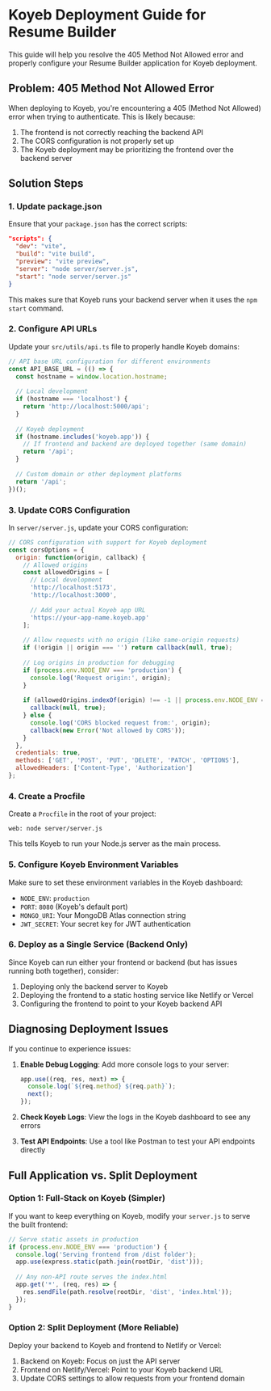 # Koyeb Deployment Guide for Resume Builder

This guide will help you resolve the 405 Method Not Allowed error and properly configure your Resume Builder application for Koyeb deployment.

## Problem: 405 Method Not Allowed Error

When deploying to Koyeb, you're encountering a 405 (Method Not Allowed) error when trying to authenticate. This is likely because:

1. The frontend is not correctly reaching the backend API
2. The CORS configuration is not properly set up
3. The Koyeb deployment may be prioritizing the frontend over the backend server

## Solution Steps

### 1. Update package.json

Ensure that your `package.json` has the correct scripts:

```json
"scripts": {
  "dev": "vite",
  "build": "vite build",
  "preview": "vite preview",
  "server": "node server/server.js",
  "start": "node server/server.js"
}
```

This makes sure that Koyeb runs your backend server when it uses the `npm start` command.

### 2. Configure API URLs

Update your `src/utils/api.ts` file to properly handle Koyeb domains:

```javascript
// API base URL configuration for different environments
const API_BASE_URL = (() => {
  const hostname = window.location.hostname;
  
  // Local development
  if (hostname === 'localhost') {
    return 'http://localhost:5000/api';
  }
  
  // Koyeb deployment
  if (hostname.includes('koyeb.app')) {
    // If frontend and backend are deployed together (same domain)
    return '/api';
  }
  
  // Custom domain or other deployment platforms
  return '/api';
})();
```

### 3. Update CORS Configuration

In `server/server.js`, update your CORS configuration:

```javascript
// CORS configuration with support for Koyeb deployment
const corsOptions = {
  origin: function(origin, callback) {
    // Allowed origins
    const allowedOrigins = [
      // Local development
      'http://localhost:5173',
      'http://localhost:3000',
      
      // Add your actual Koyeb app URL
      'https://your-app-name.koyeb.app'
    ];
    
    // Allow requests with no origin (like same-origin requests)
    if (!origin || origin === '') return callback(null, true);
    
    // Log origins in production for debugging
    if (process.env.NODE_ENV === 'production') {
      console.log('Request origin:', origin);
    }
    
    if (allowedOrigins.indexOf(origin) !== -1 || process.env.NODE_ENV === 'development') {
      callback(null, true);
    } else {
      console.log('CORS blocked request from:', origin);
      callback(new Error('Not allowed by CORS'));
    }
  },
  credentials: true,
  methods: ['GET', 'POST', 'PUT', 'DELETE', 'PATCH', 'OPTIONS'],
  allowedHeaders: ['Content-Type', 'Authorization']
};
```

### 4. Create a Procfile

Create a `Procfile` in the root of your project:

```
web: node server/server.js
```

This tells Koyeb to run your Node.js server as the main process.

### 5. Configure Koyeb Environment Variables

Make sure to set these environment variables in the Koyeb dashboard:

- `NODE_ENV`: `production`
- `PORT`: `8080` (Koyeb's default port)
- `MONGO_URI`: Your MongoDB Atlas connection string
- `JWT_SECRET`: Your secret key for JWT authentication

### 6. Deploy as a Single Service (Backend Only)

Since Koyeb can run either your frontend or backend (but has issues running both together), consider:

1. Deploying only the backend server to Koyeb
2. Deploying the frontend to a static hosting service like Netlify or Vercel
3. Configuring the frontend to point to your Koyeb backend API

## Diagnosing Deployment Issues

If you continue to experience issues:

1. **Enable Debug Logging**: Add more console logs to your server:
   
   ```javascript
   app.use((req, res, next) => {
     console.log(`${req.method} ${req.path}`);
     next();
   });
   ```

2. **Check Koyeb Logs**: View the logs in the Koyeb dashboard to see any errors

3. **Test API Endpoints**: Use a tool like Postman to test your API endpoints directly

## Full Application vs. Split Deployment

### Option 1: Full-Stack on Koyeb (Simpler)

If you want to keep everything on Koyeb, modify your `server.js` to serve the built frontend:

```javascript
// Serve static assets in production
if (process.env.NODE_ENV === 'production') {
  console.log('Serving frontend from /dist folder');
  app.use(express.static(path.join(rootDir, 'dist')));
  
  // Any non-API route serves the index.html
  app.get('*', (req, res) => {
    res.sendFile(path.resolve(rootDir, 'dist', 'index.html'));
  });
}
```

### Option 2: Split Deployment (More Reliable)

Deploy your backend to Koyeb and frontend to Netlify or Vercel:

1. Backend on Koyeb: Focus on just the API server
2. Frontend on Netlify/Vercel: Point to your Koyeb backend URL
3. Update CORS settings to allow requests from your frontend domain 